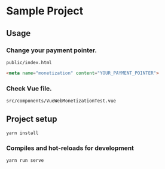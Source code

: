# Sample Project

## Usage

### Change your payment pointer.

`public/index.html`

```html
<meta name="monetization" content="YOUR_PAYMENT_POINTER">
```

### Check Vue file.

`src/components/VueWebMonetizationTest.vue`

## Project setup
```
yarn install
```

### Compiles and hot-reloads for development
```
yarn run serve
```
